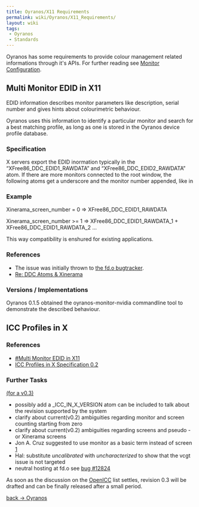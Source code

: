 ```yaml
---
title: Oyranos/X11 Requirements
permalink: wiki/Oyranos/X11_Requirements/
layout: wiki
tags:
 - Oyranos
 - Standards
---
```


Oyranos has some requirements to provide colour management related
informations through it's APIs. For further reading see [Monitor
Configuration](/wiki/Monitor_Configuration "wikilink").

Multi Monitor EDID in X11
-------------------------

EDID information describes monitor parameters like description, serial
number and gives hints about colourimetric behaviour.

Oyranos uses this information to identify a particular monitor and
search for a best matching profile, as long as one is stored in the
Oyranos device profile database.

### Specification

X servers export the EDID inormation typically in the
“XFree86\_DDC\_EDID1\_RAWDATA” and “XFree86\_DDC\_EDID2\_RAWDATA” atom.
If there are more monitors connected to the root window, the following
atoms get a underscore and the monitor number appended, like in

### Example

Xinerama\_screen\_number = 0 =&gt; XFree86\_DDC\_EDID1\_RAWDATA

Xinerama\_screen\_number &gt;= 1 =&gt; XFree86\_DDC\_EDID1\_RAWDATA\_1 +
XFree86\_DDC\_EDID1\_RAWDATA\_2 ...

This way compatibility is enshured for existing applications.

### References

-   The issue was initially thrown to [the fd.o
    bugtracker](https://bugs.freedesktop.org/show_bug.cgi?id=3910).
-   [Re: DDC Atoms &
    Xinerama](http://www.mail-archive.com/devel@xfree86.org/msg01297.html)

### Versions / Implementations

Oyranos 0.1.5 obtained the oyranos-monitor-nvidia commandline tool to
demonstrate the described behaviour.

ICC Profiles in X
-----------------

### References

-   [\#Multi Monitor EDID in X11](#Multi_Monitor_EDID_in_X11 "wikilink")
-   [ICC Profiles in X Specification
    0.2](/wiki/ICC_Profiles_in_X_Specification_0.2 "wikilink")

### Further Tasks

[(for a v0.3)](/wiki/ICC_Profiles_in_X_Specification_0.3 "wikilink")

-   possibly add a \_ICC\_IN\_X\_VERSION atom can be included to talk
    about the revision supported by the system
-   clarify about current(v0.2) ambiguities regarding monitor and screen
    counting starting from zero
-   clarify about current(v0.2) ambiguities regarding screens and
    pseudo - or Xinerama screens
-   Jon A. Cruz suggested to use monitor as a basic term instead of
    screen
    [1](http://lists.freedesktop.org/archives/openicc/2007q4/001056.html)
-   Hal: substitute *uncalibrated* with *uncharacterized* to show that
    the vcgt issue is not targeted
-   neutral hosting at fd.o see [bug
    \#12824](https://bugs.freedesktop.org/show_bug.cgi?id=12824)

As soon as the discussion on the [OpenICC](/wiki/OpenICC "wikilink") list
settles, revision 0.3 will be drafted and can be finally released after
a small period.

[back -&gt; Oyranos](/wiki/Oyranos "wikilink")
